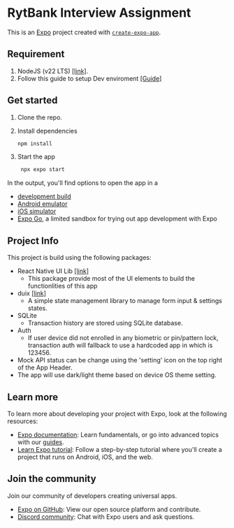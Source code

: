 # RytBank Interview Assignment

This is an [Expo](https://expo.dev) project created with [`create-expo-app`](https://www.npmjs.com/package/create-expo-app).

## Requirement

1. NodeJS (v22 LTS) [[link]](https://nodejs.org/en/download).
2. Follow this guide to setup Dev enviroment [[Guide]](https://docs.expo.dev/get-started/set-up-your-environment/)

## Get started

1. Clone the repo.

2. Install dependencies

   ```bash
   npm install
   ```

3. Start the app

   ```bash
    npx expo start
   ```

In the output, you'll find options to open the app in a

- [development build](https://docs.expo.dev/develop/development-builds/introduction/)
- [Android emulator](https://docs.expo.dev/workflow/android-studio-emulator/)
- [iOS simulator](https://docs.expo.dev/workflow/ios-simulator/)
- [Expo Go](https://expo.dev/go), a limited sandbox for trying out app development with Expo

## Project Info

This project is build using the following packages:

- React Native UI Lib [[link]](https://wix.github.io/react-native-ui-lib/)
  - This package provide most of the UI elements to build the functionlities of this app
- duix [[link]](https://github.com/BrodaNoel/duix)
  - A simple state management library to manage form input & settings states.
- SQLite
  - Transaction history are stored using SQLite database.
- Auth
  - If user device did not enrolled in any biometric or pin/pattern lock, transaction auth will fallback to use a hardcoded app in which is 123456.
- Mock API status can be change using the 'setting' icon on the top right of the App Header.
- The app will use dark/light theme based on device OS theme setting.

## Learn more

To learn more about developing your project with Expo, look at the following resources:

- [Expo documentation](https://docs.expo.dev/): Learn fundamentals, or go into advanced topics with our [guides](https://docs.expo.dev/guides).
- [Learn Expo tutorial](https://docs.expo.dev/tutorial/introduction/): Follow a step-by-step tutorial where you'll create a project that runs on Android, iOS, and the web.

## Join the community

Join our community of developers creating universal apps.

- [Expo on GitHub](https://github.com/expo/expo): View our open source platform and contribute.
- [Discord community](https://chat.expo.dev): Chat with Expo users and ask questions.
